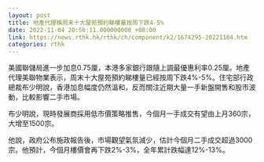 ```yaml
---
layout: post
title: 地產代理稱周末十大屋苑預約睇樓量按周下跌4-5%
date: 2022-11-04 20:56:11.000000000 +08:00
link: https://news.rthk.hk/rthk/ch/component/k2/1674295-20221104.htm
categories: rthk
---
```


美國聯儲局進一步加息0.75厘，本港多家銀行跟隨上調最優惠利率0.25厘。地產代理美聯物業表示，周末十大屋苑預約睇樓量已經按周下跌4%-5%。住宅部行政總裁布少明說，香港加息幅度仍然溫和，反而關注近期大量一手新盤開售和股市波動，比較影響二手市場。

布少明說，現時發展商採用低市價策略推售，今個月一手成交有望由上月360宗，大增至1500宗。

他說，政府公布施政報告後，市場觀望氣氛減少，估計今個月二手成交超過3000宗。他預計，今個月樓價會再下跌2%-3%，全年累計跌幅達12%-13%。
